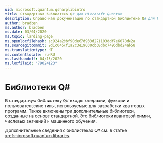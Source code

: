 ```yaml
---
uid: microsoft.quantum.qsharplibintro
title: Стандартная библиотека Q# для Microsoft Quantum
description: Справочная документация по стандартной библиотеке Q# для Microsoft Quantum
author: bradben
ms.author: bradben
ms.date: 03/04/2020
ms.topic: landing-page
ms.openlocfilehash: ac924a29bf90de67d933d271103ddf7e6078de2a
ms.sourcegitcommit: 9d1c045cf1a2c3e19030cb38dbc7496dbd24ab58
ms.translationtype: HT
ms.contentlocale: ru-RU
ms.lasthandoff: 04/13/2020
ms.locfileid: "79024123"
---
```

# <a name="q-libraries"></a>Библиотеки Q# #

В стандартную библиотеку Q# входят операции, функции и пользовательские типы, используемые для разработки квантовых программ. Также включены три дополнительные библиотеки, созданные на основе стандартной. Это библиотеки квантовой химии, числовых значений и машинного обучения.

Дополнительные сведения о библиотеках Q# см. в статье <xref:microsoft.quantum.libraries>.
